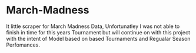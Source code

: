 # March-Madness

It little scraper for March Madness Data, Unfortunatley I was not able to finish in time for this years Tournament but will continue on with this project with the intent of Model based on based Tournaments and Regualar Season Perfomances.
